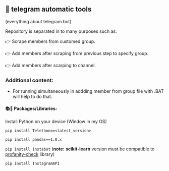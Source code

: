 ## :bookmark_tabs: telegram automatic tools
(everything about telegram bot)

Repository is separated in to many purposes such as: 

:point_right: Scrape members from customed group.

:point_right: Add members after scraping from previous step to specify group.

:point_right: Add members after scarping to channel.

### Additional content:

- For running simultaneously in addding member from group file with .BAT will help to do that.

#### 📚📂 Packages/Libraries:
Install Python on your device (Window in my OS)

`pip install Telethon==<latest_version>`

`pip install pandas==1.0.x` 

`pip install instabot` (**note:** __scikit-learn__ version must be compatible to [profanity-check](https://github.com/hoai97nam/Instagagement/blob/master/NOTES.md) library)

`pip install InstagramAPI`

